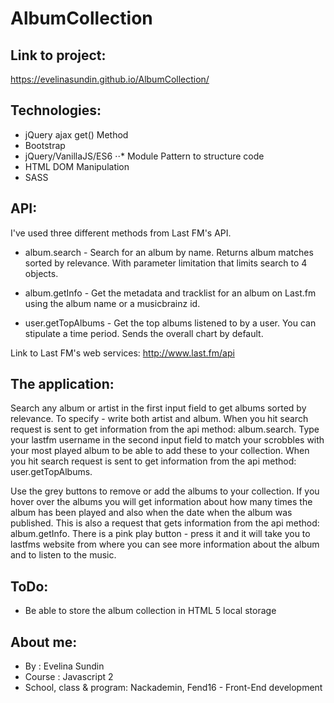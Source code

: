 # AlbumCollection

## Link to project:

https://evelinasundin.github.io/AlbumCollection/

## Technologies:

* jQuery ajax get() Method
* Bootstrap
* jQuery/VanillaJS/ES6 ⋅⋅* Module Pattern to structure code
* HTML DOM Manipulation
* SASS

## API: 

I've used three different methods from Last FM's API. 

* album.search - Search for an album by name. Returns album matches sorted by relevance. With parameter limitation that limits search to 4 objects.

* album.getInfo - Get the metadata and tracklist for an album on Last.fm using the album name or a musicbrainz id.

* user.getTopAlbums - Get the top albums listened to by a user. You can stipulate a time period. Sends the overall chart by default.

Link to Last FM's web services: http://www.last.fm/api


## The application:

Search any album or artist in the first input field to get albums sorted by relevance. To specify - write both artist and album. When you hit search request is sent to get information from the api method: album.search. 
Type your lastfm username in the second input field to match your scrobbles with your most played album to be able to add these to your collection.  When you hit search request is sent to get information from the api method: user.getTopAlbums. 

Use the grey buttons to remove or add the albums to your collection. 
If you hover over the albums you will get information about how many times the album has been played and also when the date when the album was published. This is also a request that gets information from the api method: album.getInfo.
There is a pink play button - press it and it will take you to lastfms website from where you can see more information about the album and to listen to the music. 

## ToDo: 

* Be able to store the album collection in HTML 5 local storage 


## About me:
 
* By : Evelina Sundin 
* Course : Javascript 2
* School, class & program: Nackademin, Fend16 - Front-End development 
